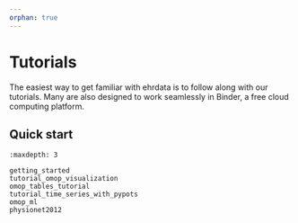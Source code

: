 ```yaml
---
orphan: true
---
```


# Tutorials

The easiest way to get familiar with ehrdata is to follow along with our tutorials.
Many are also designed to work seamlessly in Binder, a free cloud computing platform.

## Quick start

```{toctree}
:maxdepth: 3

getting_started
tutorial_omop_visualization
omop_tables_tutorial
tutorial_time_series_with_pypots
omop_ml
physionet2012
```
